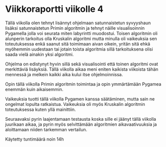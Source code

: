 # Viikkoraportti viikolle 4

Tällä viikolla olen tehnyt lisännyt ohjelmaan satunnaistetun syvyyshaun lisäksi satunnaistetun Primin algoritmin ja tehnyt näille visualisoinnin Pygamella jolla voi seurata miten labyrintti muodostui. Toisen algoritmin oli alunperin tarkoitus olla Kruskalin algoritmi mutta minulla oli vaikeuksia sen toteutuksessa enkä saanut sitä toimimaan aivan oikein, yritän sitä ehkä myöhemmin uudestaan tai jotain toista algoritmia sillä tarkoituksena olisi saada vielä ainakin yksi algoritmi.

Ohjelma on edistynyt hyvin sillä sekä visualisointi että toinen algoritmi ovat merkittäviä lisäyksiä. Tällä viikolla aikaa meni eniten kaikista viikoista tähän mennessä ja melkein kaikki aika kului itse ohjelmoinnissa.

Opin tällä viikolla Primin algoritmin toimintaa ja opin ymmärtämään Pygamea enemmän kuin aikaisemmin.

Vaikeuksia tuotti tällä viikolla Pygamen kanssa säätäminen, mutta sain ne ongelmat lopulta ratkaistua. Vaikeuksia oli myös Kruskalin algoritmin toteutuksessa kuten yllä mainittiin.

Seuraavaksi pyrin laajentamaan testausta koska sille ei jäänyt tällä viikolla juurikaan aikaa, ja pyrin myös selvittämään algoritmien aikavaativuuksia ja aloittamaan niiden tarkemman vertailun.

Käytetty tuntimäärä noin 14h
